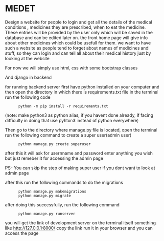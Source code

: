 # MEDET
Design a website for people to login and get all the details of the medical conditions , medicines they are prescribed, when to eat the medicine. These entries will be provided by the user only which will be saved in the database and can be edited later on. the front home page will give info about other medicines which could be usefull for them. we want to have such a website as people tend to forget about names of medicines and stuff, so they can login and can tell all about their medical history just by looking at the website


For now we will simply use html, css with some bootstrap classes

And django in backend

for running backend server
first have python installed on your computer and then open the directory in which there is requirements.txt file
in the terminal run the following code

          python -m pip install -r requirements.txt
         
(note: make python3 as python alias, if you havent done already, if facing difficulty in doing that use pyhton3 instead of python everywhere)
          
Then go to the directory where manage.py file is located,
open the terminal run the following command to create a super user(admin user)

          python manage.py create superuser


after this it will ask for usernname and password enter anything you wish but just remeber it for accessing the admin page

PS- You can skip the step of making super user if you dont want to look at admin page

after this run the following commands to do the migrations

          python manage.py makemigrations
          python manage.py migrate
          
after doing this successfully,
run the following command

          python manage.py runserver
          
you will get the link of development server on the terminal itself  something like  http://127.0.0.1:8000/
copy the link run it in your browser and you can access the page
